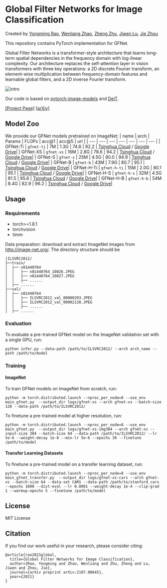 # Global Filter Networks for Image Classification

Created by [Yongming Rao](https://raoyongming.github.io/), [Wenliang Zhao](https://thu-jw.github.io/), [Zheng Zhu](http://www.zhengzhu.net/), [Jiwen Lu](https://scholar.google.com/citations?user=TN8uDQoAAAAJ&hl=en&authuser=1), [Jie Zhou](https://scholar.google.com/citations?user=6a79aPwAAAAJ&hl=en&authuser=1)

This repository contains PyTorch implementation for GFNet.

Global Filter Networks is a transformer-style architecture that learns long-term spatial dependencies in the frequency domain with log-linear complexity. Our architecture replaces the self-attention layer in vision transformers with three key operations: a 2D discrete Fourier transform, an element-wise multiplication between frequency-domain features and learnable global filters, and a 2D inverse Fourier transform.

![intro](figs/intro.gif)

Our code is based on [pytorch-image-models](https://github.com/rwightman/pytorch-image-models) and [DeiT](https://github.com/facebookresearch/deit).

[[Project Page]](https://gfnet.ivg-research.xyz/) [[arXiv]](https://arxiv.org/abs/2107.00645)

## Model Zoo

We provide our GFNet models pretrained on ImageNet:
| name | arch | Params | FLOPs | acc@1 | acc@5 | url |
| --- | --- | --- | --- | --- | --- | --- |
| GFNet-Ti | ```gfnet-ti``` | 7M | 1.3G | 74.6 | 92.2 |  [Tsinghua Cloud](https://cloud.tsinghua.edu.cn/f/3d0c1579aa524a0a99dd/?dl=1) / [Google Drive](https://drive.google.com/file/d/1_xrfC7c_ccZnVicYDnrViOA_T1N-xoHI/view?usp=sharing)|
| GFNet-XS | ```gfnet-xs``` | 16M | 2.8G | 78.6 | 94.2 | [Tsinghua Cloud](https://cloud.tsinghua.edu.cn/f/e0ab5b1583954a1fa9b2/?dl=1) / [Google Drive](https://drive.google.com/file/d/1paf9gQWdsLXrG58R77yJ3U0FiNINg9xN/view?usp=sharing)|
| GFNet-S | ```gfnet-s``` | 25M | 4.5G | 80.0 | 94.9 | [Tsinghua Cloud](https://cloud.tsinghua.edu.cn/f/e5561fa070c44d9399bf/?dl=1) / [Google Drive](https://drive.google.com/file/d/18aRey_1abWNMmSL7TZQ4WxpplLRCDGEl/view?usp=sharing)|
| GFNet-B | ```gfnet-b``` | 43M | 7.9G | 80.7 | 95.1 | [Tsinghua Cloud](https://cloud.tsinghua.edu.cn/f/2fbf264597af4d72afb3/?dl=1) / [Google Drive](https://drive.google.com/file/d/1OncnXYAXpdjZBq4JK5Y3xacIHOIMePQo/view?usp=sharing)|
| GFNet-H-Ti | ```gfnet-h-ti``` | 15M | 2.0G | 80.1 | 95.1 | [Tsinghua Cloud](https://cloud.tsinghua.edu.cn/f/b22dd45eccbe462cbbfb/?dl=1) / [Google Drive](https://drive.google.com/file/d/1Nrq5sfHD9RklCMl6WkcVrAWI5vSVzwSm/view?usp=sharing)|
| GFNet-H-S | ```gfnet-h-s``` | 32M | 4.5G | 81.5 | 95.6 | [Tsinghua Cloud](https://cloud.tsinghua.edu.cn/f/5229cb4d1daf48e69675/?dl=1) / [Google Drive](https://drive.google.com/file/d/1w4d7o1LTBjmSkb5NKzgXBBiwdBOlwiie/view?usp=sharing)|
| GFNet-H-B | ```gfnet-h-b``` | 54M | 8.4G | 82.9 | 96.2 | [Tsinghua Cloud](https://cloud.tsinghua.edu.cn/f/954c5af21e824ba6b40c/?dl=1) / [Google Drive](https://drive.google.com/file/d/1F900_-yPH7GFYfTt60xn4tu5a926DYL0/view?usp=sharing)|


## Usage

### Requirements

- torch>=1.8.1
- torchvision
- timm

Data preparation: download and extract ImageNet images from http://image-net.org/. The directory structure should be

```
│ILSVRC2012/
├──train/
│  ├── n01440764
│  │   ├── n01440764_10026.JPEG
│  │   ├── n01440764_10027.JPEG
│  │   ├── ......
│  ├── ......
├──val/
│  ├── n01440764
│  │   ├── ILSVRC2012_val_00000293.JPEG
│  │   ├── ILSVRC2012_val_00002138.JPEG
│  │   ├── ......
│  ├── ......
```

### Evaluation

To evaluate a pre-trained GFNet model on the ImageNet validation set with a single GPU, run:

```
python infer.py --data-path /path/to/ILSVRC2012/ --arch arch_name --path /path/to/model
```


### Training

#### ImageNet

To train GFNet models on ImageNet from scratch, run:

```
python -m torch.distributed.launch --nproc_per_node=8 --use_env main_gfnet.py  --output_dir logs/gfnet-xs --arch gfnet-xs --batch-size 128 --data-path /path/to/ILSVRC2012/
```

To finetune a pre-trained model at higher resolution, run:

```
python -m torch.distributed.launch --nproc_per_node=8 --use_env main_gfnet.py  --output_dir logs/gfnet-xs-img384 --arch gfnet-xs --input-size 384 --batch-size 64 --data-path /path/to/ILSVRC2012/ --lr 5e-6 --weight-decay 1e-8 --min-lr 5e-6 --epochs 30 --finetune /path/to/model
```

#### Transfer Learning Datasets

To finetune a pre-trained model on a transfer learning dataset, run:
```
python -m torch.distributed.launch --nproc_per_node=8 --use_env main_gfnet_transfer.py  --output_dir logs/gfnet-xs-cars --arch gfnet-xs --batch-size 64 --data-set CARS --data-path /path/to/stanford_cars --epochs 1000 --dist-eval --lr 0.0001 --weight-decay 1e-4 --clip-grad 1 --warmup-epochs 5 --finetune /path/to/model 
```

## License
MIT License

## Citation
If you find our work useful in your research, please consider citing:
```
@article{rao2021global,
  title={Global Filter Networks for Image Classification},
  author={Rao, Yongming and Zhao, Wenliang and Zhu, Zheng and Lu, Jiwen and Zhou, Jie},
  journal={arXiv preprint arXiv:2107.00645},
  year={2021}
}
```
